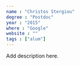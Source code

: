 ```yaml
---
name : "Christos Stergiou"
degree : "Postdoc"
year : "2015"
where : "Google"
website : ""
tags : ["alum"]
---
```

Add description here.
